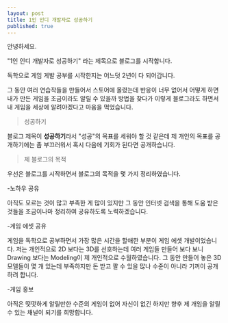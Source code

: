 ```yaml
---
layout: post
title: 1인 인디 개발자로 성공하기
published: true
---
```

안녕하세요.

"1인 인디 개발자로 성공하기" 라는 제목으로 블로그를 시작합니다.

독학으로 게임 게발 공부를 시작한지는 어느덧 2년이 다 되어갑니다.

그 동안 여러 연습작들을 만들어서 스토어에 올렸는데 반응이 너무 없어서 어떻게 하면 내가 만든 게임을 조금이라도 알릴 수 있을까 방법을 찾다가 이렇게 블로그라도 하면서 내 게임을 세상에 알려야겠다고 마음을 먹었습니다.

> 성공하기

블로그 제목이 **성공하기**라서 "성공"의 목표를 세워야 할 것 같은데 제 개인의 목표를 공개하기에는 좀 부끄러워서 혹시 다음에 기회가 된다면 공개하습니다.

> 제 블로그의 목적

우선은 블로그를 시작하면서 블로그의 목적을 몇 가지 정리하였습니다.

-노하우 공유

 아직도 모르는 것이 많고 부족한 게 많이 있지만 그 동안 인터넷 검색을 통해 도움 받은 것들을 조금이나마 정리하여 공유하도록 노력하겠습니다.

-게임 에셋 공유

 게임을 독학으로 공부하면서 가장 많은 시간을 할애한 부분이 게임 에셋 개발이었습니다. 저는 개인적으로 2D 보다는 3D를 선호하는데 여러 게임들 만들어 보다 보니 Drawing 보다는 Modeling이 제 개인적으로 수월하였습니다. 그 동안 만들어 놓은 3D 모델들이 몇 개 있는데 부족하지만 돈 받고 팔 수 있을 많나 수준이 아니라 기꺼이 공개하려 합니다.

-게임 홍보

 아직은 떳떳하게 알릴만한 수준의 게임이 없어 자신이 없긴 하지만 향후 제 개임을 알릴 수 있는 채널이 되기를 희망합니다.